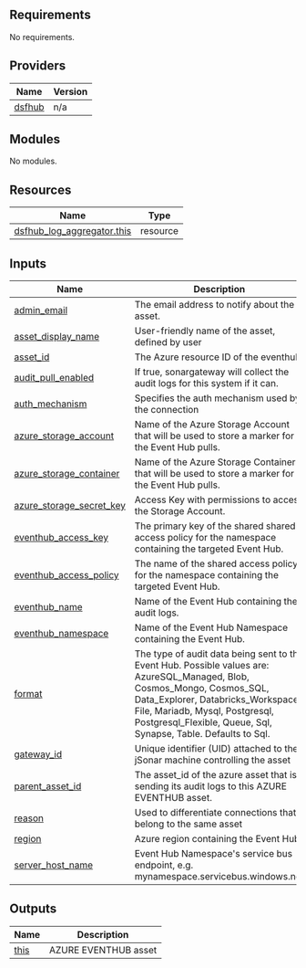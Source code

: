<!-- BEGIN_TF_DOCS -->
## Requirements

No requirements.

## Providers

| Name | Version |
|------|---------|
| <a name="provider_dsfhub"></a> [dsfhub](#provider\_dsfhub) | n/a |

## Modules

No modules.

## Resources

| Name | Type |
|------|------|
| [dsfhub_log_aggregator.this](https://registry.terraform.io/providers/imperva/dsfhub/latest/docs/resources/log_aggregator) | resource |

## Inputs

| Name | Description | Type | Default | Required |
|------|-------------|------|---------|:--------:|
| <a name="input_admin_email"></a> [admin\_email](#input\_admin\_email) | The email address to notify about the asset. | `string` | n/a | yes |
| <a name="input_asset_display_name"></a> [asset\_display\_name](#input\_asset\_display\_name) | User-friendly name of the asset, defined by user | `string` | n/a | yes |
| <a name="input_asset_id"></a> [asset\_id](#input\_asset\_id) | The Azure resource ID of the eventhub. | `string` | n/a | yes |
| <a name="input_audit_pull_enabled"></a> [audit\_pull\_enabled](#input\_audit\_pull\_enabled) | If true, sonargateway will collect the audit logs for this system if it can. | `bool` | `false` | no |
| <a name="input_auth_mechanism"></a> [auth\_mechanism](#input\_auth\_mechanism) | Specifies the auth mechanism used by the connection | `string` | `null` | no |
| <a name="input_azure_storage_account"></a> [azure\_storage\_account](#input\_azure\_storage\_account) | Name of the Azure Storage Account that will be used to store a marker for the Event Hub pulls. | `string` | `null` | no |
| <a name="input_azure_storage_container"></a> [azure\_storage\_container](#input\_azure\_storage\_container) | Name of the Azure Storage Container that will be used to store a marker for the Event Hub pulls. | `string` | `null` | no |
| <a name="input_azure_storage_secret_key"></a> [azure\_storage\_secret\_key](#input\_azure\_storage\_secret\_key) | Access Key with permissions to access the Storage Account. | `string` | `null` | no |
| <a name="input_eventhub_access_key"></a> [eventhub\_access\_key](#input\_eventhub\_access\_key) | The primary key of the shared shared access policy for the namespace containing the targeted Event Hub. | `string` | `null` | no |
| <a name="input_eventhub_access_policy"></a> [eventhub\_access\_policy](#input\_eventhub\_access\_policy) | The name of the shared access policy for the namespace containing the targeted Event Hub. | `string` | `null` | no |
| <a name="input_eventhub_name"></a> [eventhub\_name](#input\_eventhub\_name) | Name of the Event Hub containing the audit logs. | `string` | `null` | no |
| <a name="input_eventhub_namespace"></a> [eventhub\_namespace](#input\_eventhub\_namespace) | Name of the Event Hub Namespace containing the Event Hub. | `string` | `null` | no |
| <a name="input_format"></a> [format](#input\_format) | The type of audit data being sent to the Event Hub. Possible values are: AzureSQL\_Managed, Blob, Cosmos\_Mongo, Cosmos\_SQL, Data\_Explorer, Databricks\_Workspace, File, Mariadb, Mysql, Postgresql, Postgresql\_Flexible, Queue, Sql, Synapse, Table. Defaults to Sql. | `string` | `"Sql"` | no |
| <a name="input_gateway_id"></a> [gateway\_id](#input\_gateway\_id) | Unique identifier (UID) attached to the jSonar machine controlling the asset | `string` | n/a | yes |
| <a name="input_parent_asset_id"></a> [parent\_asset\_id](#input\_parent\_asset\_id) | The asset\_id of the azure asset that is sending its audit logs to this AZURE EVENTHUB asset. | `string` | `null` | no |
| <a name="input_reason"></a> [reason](#input\_reason) | Used to differentiate connections that belong to the same asset | `string` | `"default"` | no |
| <a name="input_region"></a> [region](#input\_region) | Azure region containing the Event Hub. | `string` | `null` | no |
| <a name="input_server_host_name"></a> [server\_host\_name](#input\_server\_host\_name) | Event Hub Namespace's service bus endpoint, e.g. mynamespace.servicebus.windows.net | `string` | n/a | yes |

## Outputs

| Name | Description |
|------|-------------|
| <a name="output_this"></a> [this](#output\_this) | AZURE EVENTHUB asset |
<!-- END_TF_DOCS -->